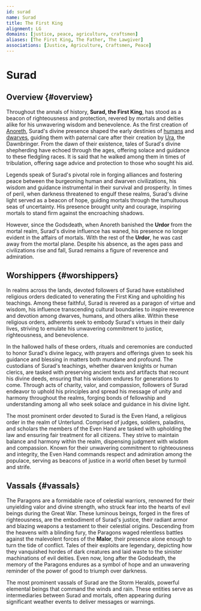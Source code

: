 ```yaml
---
id: surad
name: Surad
title: The First King
alignment: LG
domains: [justice, peace, agriculture, craftsmen]
aliases: [The First King, The Father, The Lawgiver]
associations: [Justice, Agriculture, Craftsmen, Peace]
---
```


# Surad

## Overview {#overview}

Throughout the annals of history, **Surad, the First King**, has stood as a beacon of righteousness and protection, revered by mortals and deities alike for his unwavering wisdom and benevolence. As the first creation of [Anoreth](/gods/anoreth), Surad's divine presence shaped the early destinies of [humans](/races/humans) and [dwarves](/races/dwarves), guiding them with paternal care after their creation by [Ura](/gods/ura), the Dawnbringer. From the dawn of their existence, tales of Surad's divine shepherding have echoed through the ages, offering solace and guidance to these fledgling races. It is said that he walked among them in times of tribulation, offering sage advice and protection to those who sought his aid.

Legends speak of Surad's pivotal role in forging alliances and fostering peace between the burgeoning human and dwarven civilizations, his wisdom and guidance instrumental in their survival and prosperity. In times of peril, when darkness threatened to engulf these realms, Surad's divine light served as a beacon of hope, guiding mortals through the tumultuous seas of uncertainty. His presence brought unity and courage, inspiring mortals to stand firm against the encroaching shadows.

However, since the Godsdeath, when Anoreth banished the **Urdor** from the mortal realm, Surad's divine influence has waned, his presence no longer evident in the affairs of mortals. With the rest of the **Urdor**, he was cast away from the mortal plane. Despite his absence, as the ages pass and civilizations rise and fall, Surad remains a figure of reverence and admiration.

## Worshippers {#worshippers}

In realms across the lands, devoted followers of Surad have established religious orders dedicated to venerating the First King and upholding his teachings. Among these faithful, Surad is revered as a paragon of virtue and wisdom, his influence transcending cultural boundaries to inspire reverence and devotion among dwarves, humans, and others alike. Within these religious orders, adherents seek to embody Surad's virtues in their daily lives, striving to emulate his unwavering commitment to justice, righteousness, and benevolence.

In the hallowed halls of these orders, rituals and ceremonies are conducted to honor Surad's divine legacy, with prayers and offerings given to seek his guidance and blessing in matters both mundane and profound. The custodians of Surad's teachings, whether dwarven knights or human clerics, are tasked with preserving ancient texts and artifacts that recount his divine deeds, ensuring that his wisdom endures for generations to come. Through acts of charity, valor, and compassion, followers of Surad endeavor to uphold his principles and spread his message of unity and harmony throughout the realms, forging bonds of fellowship and understanding among all who seek solace and guidance in his divine light.

The most prominent order devoted to Surad is the Even Hand, a religious order in the realm of Unterlund. Comprised of judges, soldiers, paladins, and scholars the members of the Even Hand are tasked with upholding the law and ensuring fair treatment for all citizens. They strive to maintain balance and harmony within the realm, dispensing judgment with wisdom and compassion. Known for their unwavering commitment to righteousness and integrity, the Even Hand commands respect and admiration among the populace, serving as beacons of justice in a world often beset by turmoil and strife.

## Vassals {#vassals}

The Paragons are a formidable race of celestial warriors, renowned for their unyielding valor and divine strength, who struck fear into the hearts of evil beings during the Great War. These luminous beings, forged in the fires of righteousness, are the embodiment of Surad's justice, their radiant armor and blazing weapons a testament to their celestial origins. Descending from the heavens with a blinding fury, the Paragons waged relentless battles against the malevolent forces of the **Malor**, their presence alone enough to turn the tide of conflict. Tales of their exploits are legendary, depicting how they vanquished hordes of dark creatures and laid waste to the sinister machinations of evil deities. Even now, long after the Godsdeath, the memory of the Paragons endures as a symbol of hope and an unwavering reminder of the power of good to triumph over darkness.

The most prominent vassals of Surad are the Storm Heralds, powerful elemental beings that command the winds and rain. These entities serve as intermediaries between Surad and mortals, often appearing during significant weather events to deliver messages or warnings. 